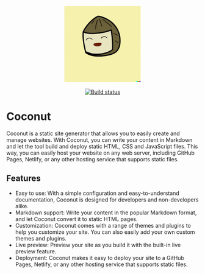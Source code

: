 <p align="center"><img src="./images/coconut.png"  width="200px" height="200px" /></p>

<p align="center">
  <a href="https://github.com/m01i0ng/coconut/actions/workflows/ci.yml"><img src="https://github.com/m01i0ng/coconut/actions/workflows/ci.yml/badge.svg" alt="Build status"/></a>
</p>

# Coconut

Coconut is a static site generator that allows you to easily create and manage websites. With Coconut, you can write
your content in Markdown and let the tool build and deploy static HTML, CSS and JavaScript files. This way, you can
easily host your website on any web server, including GitHub Pages, Netlify, or any other hosting service that supports
static files.

## Features

- Easy to use: With a simple configuration and easy-to-understand documentation, Coconut is designed for developers and
  non-developers alike.
- Markdown support: Write your content in the popular Markdown format, and let Coconut convert it to static HTML pages.
- Customization: Coconut comes with a range of themes and plugins to help you customize your site. You can also easily
  add your own custom themes and plugins.
- Live preview: Preview your site as you build it with the built-in live preview feature.
- Deployment: Coconut makes it easy to deploy your site to a GitHub Pages, Netlify, or any other hosting service that
  supports static files.
